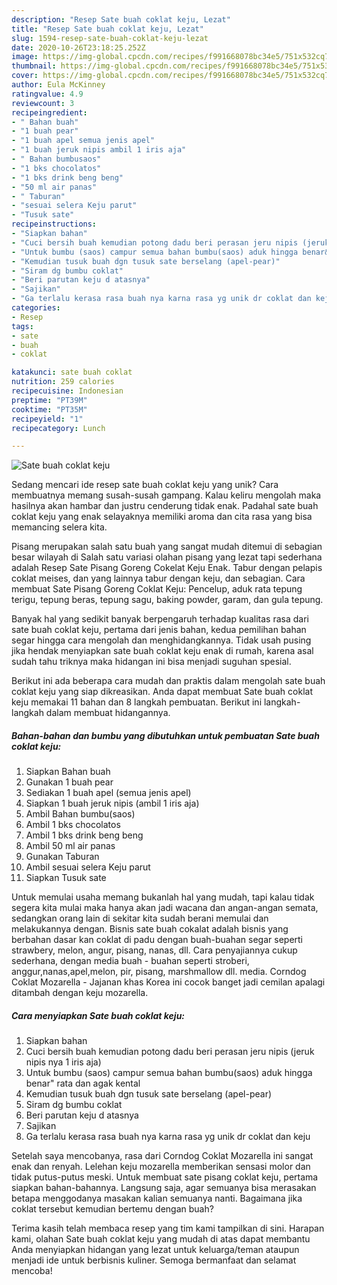 ```yaml
---
description: "Resep Sate buah coklat keju, Lezat"
title: "Resep Sate buah coklat keju, Lezat"
slug: 1594-resep-sate-buah-coklat-keju-lezat
date: 2020-10-26T23:18:25.252Z
image: https://img-global.cpcdn.com/recipes/f991668078bc34e5/751x532cq70/sate-buah-coklat-keju-foto-resep-utama.jpg
thumbnail: https://img-global.cpcdn.com/recipes/f991668078bc34e5/751x532cq70/sate-buah-coklat-keju-foto-resep-utama.jpg
cover: https://img-global.cpcdn.com/recipes/f991668078bc34e5/751x532cq70/sate-buah-coklat-keju-foto-resep-utama.jpg
author: Eula McKinney
ratingvalue: 4.9
reviewcount: 3
recipeingredient:
- " Bahan buah"
- "1 buah pear"
- "1 buah apel semua jenis apel"
- "1 buah jeruk nipis ambil 1 iris aja"
- " Bahan bumbusaos"
- "1 bks chocolatos"
- "1 bks drink beng beng"
- "50 ml air panas"
- " Taburan"
- "sesuai selera Keju parut"
- "Tusuk sate"
recipeinstructions:
- "Siapkan bahan"
- "Cuci bersih buah kemudian potong dadu beri perasan jeru nipis (jeruk nipis nya 1 iris aja)"
- "Untuk bumbu (saos) campur semua bahan bumbu(saos) aduk hingga benar&#34; rata dan agak kental"
- "Kemudian tusuk buah dgn tusuk sate berselang (apel-pear)"
- "Siram dg bumbu coklat"
- "Beri parutan keju d atasnya"
- "Sajikan"
- "Ga terlalu kerasa rasa buah nya karna rasa yg unik dr coklat dan keju"
categories:
- Resep
tags:
- sate
- buah
- coklat

katakunci: sate buah coklat 
nutrition: 259 calories
recipecuisine: Indonesian
preptime: "PT39M"
cooktime: "PT35M"
recipeyield: "1"
recipecategory: Lunch

---
```



![Sate buah coklat keju](https://img-global.cpcdn.com/recipes/f991668078bc34e5/751x532cq70/sate-buah-coklat-keju-foto-resep-utama.jpg)

Sedang mencari ide resep sate buah coklat keju yang unik? Cara membuatnya memang susah-susah gampang. Kalau keliru mengolah maka hasilnya akan hambar dan justru cenderung tidak enak. Padahal sate buah coklat keju yang enak selayaknya memiliki aroma dan cita rasa yang bisa memancing selera kita.

Pisang merupakan salah satu buah yang sangat mudah ditemui di sebagian besar wilayah di Salah satu variasi olahan pisang yang lezat tapi sederhana adalah Resep Sate Pisang Goreng Cokelat Keju Enak. Tabur dengan pelapis coklat meises, dan yang lainnya tabur dengan keju, dan sebagian. Cara membuat Sate Pisang Goreng Coklat Keju: Pencelup, aduk rata tepung terigu, tepung beras, tepung sagu, baking powder, garam, dan gula tepung.

Banyak hal yang sedikit banyak berpengaruh terhadap kualitas rasa dari sate buah coklat keju, pertama dari jenis bahan, kedua pemilihan bahan segar hingga cara mengolah dan menghidangkannya. Tidak usah pusing jika hendak menyiapkan sate buah coklat keju enak di rumah, karena asal sudah tahu triknya maka hidangan ini bisa menjadi suguhan spesial.


Berikut ini ada beberapa cara mudah dan praktis dalam mengolah sate buah coklat keju yang siap dikreasikan. Anda dapat membuat Sate buah coklat keju memakai 11 bahan dan 8 langkah pembuatan. Berikut ini langkah-langkah dalam membuat hidangannya.

<!--inarticleads1-->

##### Bahan-bahan dan bumbu yang dibutuhkan untuk pembuatan Sate buah coklat keju:

1. Siapkan  Bahan buah
1. Gunakan 1 buah pear
1. Sediakan 1 buah apel (semua jenis apel)
1. Siapkan 1 buah jeruk nipis (ambil 1 iris aja)
1. Ambil  Bahan bumbu(saos)
1. Ambil 1 bks chocolatos
1. Ambil 1 bks drink beng beng
1. Ambil 50 ml air panas
1. Gunakan  Taburan
1. Ambil sesuai selera Keju parut
1. Siapkan Tusuk sate


Untuk memulai usaha memang bukanlah hal yang mudah, tapi kalau tidak segera kita mulai maka hanya akan jadi wacana dan angan-angan semata, sedangkan orang lain di sekitar kita sudah berani memulai dan melakukannya dengan. Bisnis sate buah cokalat adalah bisnis yang berbahan dasar kan coklat di padu dengan buah-buahan segar seperti strawbery, melon, angur, pisang, nanas, dll. Cara penyajiannya cukup sederhana, dengan media buah - buahan seperti stroberi, anggur,nanas,apel,melon, pir, pisang, marshmallow dll. media. Corndog Coklat Mozarella - Jajanan khas Korea ini cocok banget jadi cemilan apalagi ditambah dengan keju mozarella. 

<!--inarticleads2-->

##### Cara menyiapkan Sate buah coklat keju:

1. Siapkan bahan
1. Cuci bersih buah kemudian potong dadu beri perasan jeru nipis (jeruk nipis nya 1 iris aja)
1. Untuk bumbu (saos) campur semua bahan bumbu(saos) aduk hingga benar&#34; rata dan agak kental
1. Kemudian tusuk buah dgn tusuk sate berselang (apel-pear)
1. Siram dg bumbu coklat
1. Beri parutan keju d atasnya
1. Sajikan
1. Ga terlalu kerasa rasa buah nya karna rasa yg unik dr coklat dan keju


Setelah saya mencobanya, rasa dari Corndog Coklat Mozarella ini sangat enak dan renyah. Lelehan keju mozarella memberikan sensasi molor dan tidak putus-putus meski. Untuk membuat sate pisang coklat keju, pertama siapkan bahan-bahannya. Langsung saja, agar semuanya bisa merasakan betapa menggodanya masakan kalian semuanya nanti. Bagaimana jika coklat tersebut kemudian bertemu dengan buah? 

Terima kasih telah membaca resep yang tim kami tampilkan di sini. Harapan kami, olahan Sate buah coklat keju yang mudah di atas dapat membantu Anda menyiapkan hidangan yang lezat untuk keluarga/teman ataupun menjadi ide untuk berbisnis kuliner. Semoga bermanfaat dan selamat mencoba!
